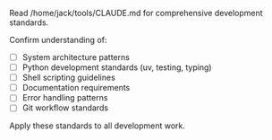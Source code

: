 Read /home/jack/tools/CLAUDE.md for comprehensive development standards.

Confirm understanding of:
- [ ] System architecture patterns
- [ ] Python development standards (uv, testing, typing)
- [ ] Shell scripting guidelines
- [ ] Documentation requirements
- [ ] Error handling patterns
- [ ] Git workflow standards

Apply these standards to all development work.